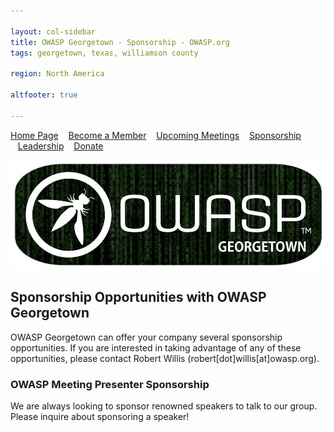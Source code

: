 ```yaml
---

layout: col-sidebar
title: OWASP Georgetown - Sponsorship - OWASP.org
tags: georgetown, texas, williamson county

region: North America

altfooter: true

---
```


[Home Page](index.md)
&nbsp;&nbsp;&nbsp;[Become a Member](membership.md)
&nbsp;&nbsp;&nbsp;[Upcoming Meetings](meetings.md)
&nbsp;&nbsp;&nbsp;[Sponsorship](sponsorship.md)
&nbsp;&nbsp;&nbsp;[Leadership](leaders.md)
&nbsp;&nbsp;&nbsp;[Donate](donate.md)

<p><img src="https://raw.githubusercontent.com/OWASP/www-chapter-georgetown/master/assets/images/owaspgeorgetown.jpg"></p>

## Sponsorship Opportunities with OWASP Georgetown ##

OWASP Georgetown can offer your company several sponsorship opportunities. If you are interested in taking advantage of any of these opportunities, please contact Robert Willis (robert[dot]willis[at]owasp.org).

### OWASP Meeting Presenter Sponsorship ### 

We are always looking to sponsor renowned speakers to talk to our group. Please inquire about sponsoring a speaker!
